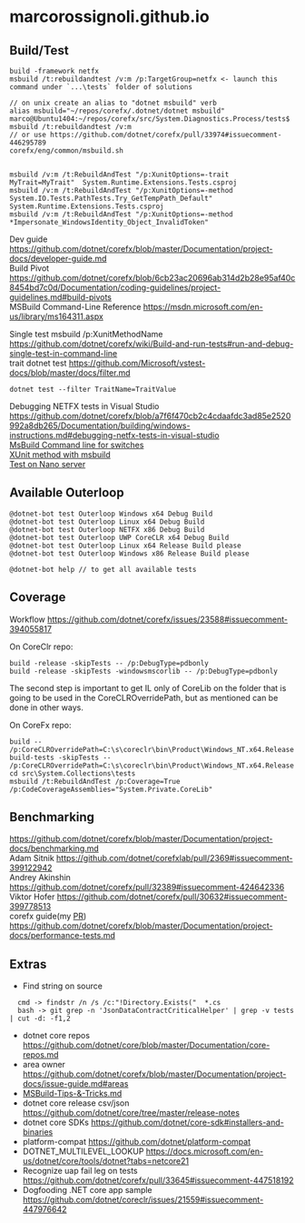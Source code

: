 # marcorossignoli.github.io

## Build/Test
```
build -framework netfx
msbuild /t:rebuildandtest /v:m /p:TargetGroup=netfx <- launch this command under `...\tests` folder of solutions

// on unix create an alias to "dotnet msbuild" verb
alias msbuild="~/repos/corefx/.dotnet/dotnet msbuild"
marco@Ubuntu1404:~/repos/corefx/src/System.Diagnostics.Process/tests$ msbuild /t:rebuildandtest /v:m
// or use https://github.com/dotnet/corefx/pull/33974#issuecomment-446295789
corefx/eng/common/msbuild.sh


msbuild /v:m /t:RebuildAndTest "/p:XunitOptions=-trait MyTrait=MyTrait"  System.Runtime.Extensions.Tests.csproj
msbuild /v:m /t:RebuildAndTest "/p:XunitOptions=-method System.IO.Tests.PathTests.Try_GetTempPath_Default"  System.Runtime.Extensions.Tests.csproj  
msbuild /v:m /t:RebuildAndTest "/p:XunitOptions=-method *Impersonate_WindowsIdentity_Object_InvalidToken"
```
Dev guide https://github.com/dotnet/corefx/blob/master/Documentation/project-docs/developer-guide.md  
Build Pivot https://github.com/dotnet/corefx/blob/6cb23ac20696ab314d2b28e95af40c8454bd7c0d/Documentation/coding-guidelines/project-guidelines.md#build-pivots  
MSBuild Command-Line Reference https://msdn.microsoft.com/en-us/library/ms164311.aspx  

Single test msbuild /p:XunitMethodName https://github.com/dotnet/corefx/wiki/Build-and-run-tests#run-and-debug-single-test-in-command-line  
trait dotnet test https://github.com/Microsoft/vstest-docs/blob/master/docs/filter.md  
```
dotnet test --filter TraitName=TraitValue
```
Debugging NETFX tests in Visual Studio https://github.com/dotnet/corefx/blob/a7f6f470cb2c4cdaafdc3ad85e2520992a8db265/Documentation/building/windows-instructions.md#debugging-netfx-tests-in-visual-studio  
[MsBuild Command line for switches](https://msdn.microsoft.com/en-us/library/ms164311.aspx)  
[XUnit method with msbuild](https://github.com/dotnet/buildtools/blob/master/Documentation/test-targets-usage.md#run-a-single-xunit-method)   
[Test on Nano server](https://github.com/dotnet/corefx/pull/33645#issuecomment-442546012)  

## Available Outerloop
```
@dotnet-bot test Outerloop Windows x64 Debug Build
@dotnet-bot test Outerloop Linux x64 Debug Build
@dotnet-bot test Outerloop NETFX x86 Debug Build
@dotnet-bot test Outerloop UWP CoreCLR x64 Debug Build
@dotnet-bot test Outerloop Linux x64 Release Build please
@dotnet-bot test Outerloop Windows x86 Release Build please

@dotnet-bot help // to get all available tests
```

## Coverage

Workflow https://github.com/dotnet/corefx/issues/23588#issuecomment-394055817

On CoreClr repo:
```
build -release -skipTests -- /p:DebugType=pdbonly
build -release -skipTests -windowsmscorlib -- /p:DebugType=pdbonly
```

The second step is important to get IL only of CoreLib on the folder that is going to be used in the CoreCLROverridePath, but as mentioned can be done in other ways.

On CoreFx repo:
```
build -- /p:CoreCLROverridePath=C:\s\coreclr\bin\Product\Windows_NT.x64.Release
build-tests -skipTests -- /p:CoreCLROverridePath=C:\s\coreclr\bin\Product\Windows_NT.x64.Release
cd src\System.Collections\tests
msbuild /t:RebuildAndTest /p:Coverage=True /p:CodeCoverageAssemblies="System.Private.CoreLib"
```

## Benchmarking

https://github.com/dotnet/corefx/blob/master/Documentation/project-docs/benchmarking.md  
Adam Sitnik https://github.com/dotnet/corefxlab/pull/2369#issuecomment-399122942  
Andrey Akinshin https://github.com/dotnet/corefx/pull/32389#issuecomment-424642336  
Viktor Hofer https://github.com/dotnet/corefx/pull/30632#issuecomment-399778513  
corefx guide(my [PR](https://github.com/dotnet/coreclr/pull/18524#issuecomment-398237008)) https://github.com/dotnet/corefx/blob/master/Documentation/project-docs/performance-tests.md  

## Extras

* Find string on source
```
  cmd -> findstr /n /s /c:"!Directory.Exists("  *.cs  
  bash -> git grep -n 'JsonDataContractCriticalHelper' | grep -v tests | cut -d: -f1,2 
```

* dotnet core repos https://github.com/dotnet/core/blob/master/Documentation/core-repos.md
* area owner https://github.com/dotnet/corefx/blob/master/Documentation/project-docs/issue-guide.md#areas
* [MSBuild-Tips-&-Tricks.md](https://github.com/Microsoft/msbuild/blob/b657647d2e6f4ed20ce6cb3201a55ee02f09c062/documentation/wiki/MSBuild-Tips-%26-Tricks.md)
* dotnet core release csv/json https://github.com/dotnet/core/tree/master/release-notes
* dotnet core SDKs https://github.com/dotnet/core-sdk#installers-and-binaries  
* platform-compat https://github.com/dotnet/platform-compat  
* DOTNET_MULTILEVEL_LOOKUP https://docs.microsoft.com/en-us/dotnet/core/tools/dotnet?tabs=netcore21  
* Recognize uap fail leg on tests https://github.com/dotnet/corefx/pull/33645#issuecomment-447518192  
* Dogfooding .NET core app sample https://github.com/dotnet/coreclr/issues/21559#issuecomment-447976642
